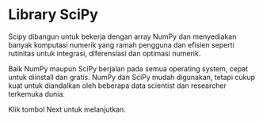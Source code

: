 # Library SciPy

Scipy dibangun untuk bekerja dengan array NumPy dan menyediakan banyak komputasi numerik yang ramah pengguna dan efisien seperti rutinitas untuk integrasi, diferensiasi dan optimasi numerik.

Baik NumPy maupun SciPy berjalan pada semua operating system, cepat untuk diinstall dan gratis. NumPy dan SciPy mudah digunakan, tetapi cukup kuat untuk diandalkan oleh beberapa data scientist dan researcher terkemuka dunia.

Klik tombol Next untuk melanjutkan.
